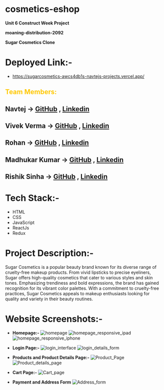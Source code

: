 # cosmetics-eshop

**Unit 6 Construct Week Project**

**moaning-distribution-2092**

**Sugar Cosmetics Clone**

# Deployed Link:-
- https://sugarcosmetics-awcs4db1s-navtejs-projects.vercel.app/

## <span style="color:rgb(255, 200, 0)"> Team Members: </span>

 ## Navtej -> [GitHub](https://github.com/navtejnt1) , [Linkedin](https://www.linkedin.com/in/navtej-anand/)

## Vivek Verma -> [GitHub](https://github.com/vivekverma4669) , [Linkedin](https://www.linkedin.com/in/vivek-verma-594700228/)

## Rohan -> [GitHub](https://github.com/RohanKansara01) , [Linkedin](https://www.linkedin.com/in/rohankansara/)

## Madhukar Kumar -> [GitHub](https://github.com/Madhukarkrgithub) , [Linkedin](https://www.linkedin.com/in/madhukarkr2468/)

## Rishik Sinha -> [GitHub](https://github.com/rishiksinha59) , [Linkedin](https://www.linkedin.com/in/rishik-sinha-61a718287/)

# Tech Stack:-
- HTML
- CSS
- JavaScript
- ReactJs
- Redux

# Project Description:-
Sugar Cosmetics is a popular beauty brand known for its diverse range of cruelty-free makeup products. From vivid lipsticks to precise eyeliners, Sugar offers high-quality cosmetics that cater to various styles and skin tones. Emphasizing trendiness and bold expressions, the brand has gained recognition for its vibrant color palettes. With a commitment to cruelty-free practices, Sugar Cosmetics appeals to makeup enthusiasts looking for quality and variety in their beauty routines.

# Website Screenshots:-

- **Homepage:-**
![homepage](https://github.com/navtejnt1/cosmetics-eshop/assets/142526317/6cb76fd3-37b5-43ca-911d-915f3c9563ae)
![homepage_responsive_ipad](https://github.com/navtejnt1/cosmetics-eshop/assets/142526317/7e4f9dc2-99d9-4593-b170-eacb1d134785)
![homepage_responsive_iphone](https://github.com/navtejnt1/cosmetics-eshop/assets/142526317/b8082395-d4a4-409c-bb0e-d93649e24e4e)

- **Login Page:-**
![login_interface](https://github.com/navtejnt1/cosmetics-eshop/assets/142526317/590c7176-05d5-4e6a-b78f-3732801a7b66)
![login_details_form](https://github.com/navtejnt1/cosmetics-eshop/assets/142526317/e4827919-aada-448a-86df-e4525ba7b327)

- **Products and Product Details Page:-**
![Product_Page](https://github.com/navtejnt1/cosmetics-eshop/assets/142526317/705cfdde-5856-4cc7-b60d-0e686c8e79d0)
![Product_details_page](https://github.com/navtejnt1/cosmetics-eshop/assets/142526317/bae7c462-40aa-413c-a969-a99209a52d81)

- **Cart Page:-**
![Cart_page](https://github.com/navtejnt1/cosmetics-eshop/assets/142526317/fbdeb1c5-8eb1-42c8-9d13-236b66d72908)

- **Payment and Address Form**
![Address_form](https://github.com/navtejnt1/cosmetics-eshop/assets/142526317/a0b6de08-a84d-4633-807f-49643ec56a3f)
